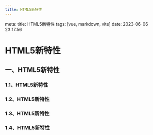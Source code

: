 ```yaml
---
title: HTML5新特性
---
```


<route lang="yaml">
meta:
  title: HTML5新特性
  tags: [vue, markdown, vite]
  date: 2023-06-06 23:17:56
</route>

# HTML5新特性

## 一、HTML5新特性

### 1.1、HTML5新特性

### 1.2、HTML5新特性

### 1.3、HTML5新特性

### 1.4、HTML5新特性
